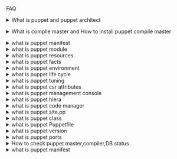FAQ

<details>
  <summary> What is puppet and puppet architect </summary><br><b>
  Puppet is configuration management and deployment tool. It's most commonly used on Linux and Windows to pull the strings on multiple application servers at once
  
  ![alt_text](https://puppet.com/docs/pe/2019.8/pe_architecture.png)
  
  </b></details>


<details>
  <summary> What is complie master and How to install puppet compile master </summary><br><b>
  Compilers typically run Puppet Server and PuppetDB services, as well as a file sync client. Older, legacy-style compilers must be converted in order to add PuppetDB.

When triggered by a web endpoint, file sync takes changes from the working directory on the master and deploys the code to a live code directory. File sync then deploys that code to all your compilers, ensuring that all masters in a multi-master configuration remain in sync. By default, compilers check for code updates every five seconds.

The certificate authority (CA) service is disabled on compilers. A proxy service running on the compiler Puppet Server directs CA requests to the master, which hosts the CA in default installations.

Compilers also have:

The repository for agent installation, pe_repo
The controller profile used with PE client tools
Puppet Communications Protocol (PCP) brokers to enable orchestrator scale
Logs for compilers are located at /var/log/puppetlabs/puppetserver/.

Logs for PCP brokers on compilers are located at /var/log/puppetlabs/puppetserver/pcp-broker.log

https://puppet.com/docs/pe/2019.8/installing_compilers.html#install_compilers
  
  </b></details>
  
 <details>
  <summary> what is puppet manifest </summary><br><b>
  </b></details>
  
 <details>
  <summary> what is puppet module </summary><br><b>
  </b></details>
  
  
 <details>
  <summary> what is puppet resources </summary><br><b>
  </b></details>
  
  
 <details>
  <summary> what is puppet facts </summary><br><b>
  </b></details>
  
  
 <details>
  <summary> what is puppet environment </summary><br><b>
  </b></details>
  
  
 <details>
  <summary> what is puppet life cycle </summary><br><b>
  </b></details>
  
  
 <details>
  <summary> what is puppet tuning </summary><br><b>
  </b></details>
  
  
 <details>
  <summary> what is puppet csr attributes </summary><br><b>
  </b></details>
  
  
 <details>
  <summary> what is puppet management console </summary><br><b>
  </b></details>
  
  
 <details>
  <summary> what is puppet hiera </summary><br><b>
  </b></details>
  
  
 <details>
  <summary> what is puppet code manager </summary><br><b>
  </b></details>
  
  
 <details>
  <summary> what is puppet site.pp </summary><br><b>
  </b></details>
  
  
 <details>
  <summary> what is puppet class </summary><br><b>
  </b></details>
  
  
 <details>
  <summary> what is puppet Puppetfile </summary><br><b>
  </b></details>
  
  
  
 <details>
  <summary> what is puppet version </summary><br><b>
  </b></details>
  
  
  
 <details>
  <summary> what is puppet ports </summary><br><b>
  </b></details>
  
  
 <details>
  <summary> How to check puppet master,compiler,DB status </summary><br><b>
  </b></details>
  
  
 <details>
  <summary> what is puppet manifest </summary><br><b>
  </b></details>
  
  
